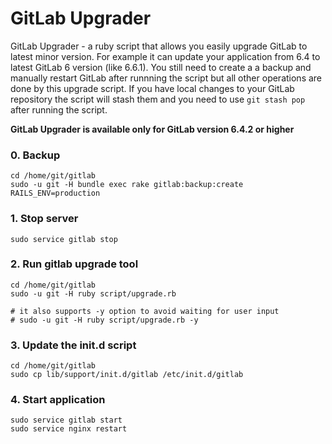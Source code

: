 # GitLab Upgrader 

GitLab Upgrader - a ruby script that allows you easily upgrade GitLab to latest minor version.
For example it can update your application from 6.4 to latest GitLab 6 version (like 6.6.1).
You still need to create a a backup and manually restart GitLab after runnning the script but all other operations are done by this upgrade script.
If you have local changes to your GitLab repository the script will stash them and you need to use `git stash pop` after running the script.

__GitLab Upgrader is available only for GitLab version 6.4.2 or higher__

### 0. Backup

    cd /home/git/gitlab
    sudo -u git -H bundle exec rake gitlab:backup:create RAILS_ENV=production

### 1. Stop server

    sudo service gitlab stop

### 2. Run gitlab upgrade tool

    cd /home/git/gitlab
    sudo -u git -H ruby script/upgrade.rb

    # it also supports -y option to avoid waiting for user input
    # sudo -u git -H ruby script/upgrade.rb -y
    
### 3. Update the init.d script

    cd /home/git/gitlab
    sudo cp lib/support/init.d/gitlab /etc/init.d/gitlab

### 4. Start application

    sudo service gitlab start
    sudo service nginx restart
